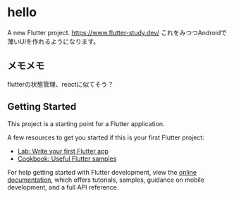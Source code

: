 # hello

A new Flutter project.
<https://www.flutter-study.dev/> これをみつつAndroidで薄いUIを作れるようになります。

## メモメモ

flutterの状態管理、reactに似てそう？

## Getting Started

This project is a starting point for a Flutter application.

A few resources to get you started if this is your first Flutter project:

- [Lab: Write your first Flutter app](https://docs.flutter.dev/get-started/codelab)
- [Cookbook: Useful Flutter samples](https://docs.flutter.dev/cookbook)

For help getting started with Flutter development, view the
[online documentation](https://docs.flutter.dev/), which offers tutorials,
samples, guidance on mobile development, and a full API reference.
